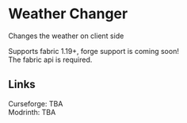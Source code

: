 # Weather Changer
Changes the weather on client side

Supports fabric 1.19+, forge support is coming soon!\
The fabric api is required.

## Links
Curseforge: TBA<br>
Modrinth: TBA
